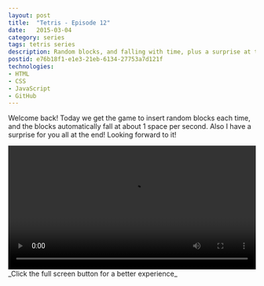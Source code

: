 ```yaml
---
layout: post
title:  "Tetris - Episode 12"
date:   2015-03-04
category: series
tags: tetris series
description: Random blocks, and falling with time, plus a surprise at the end!
postid: e76b18f1-e1e3-21eb-6134-27753a7d121f
technologies:
- HTML
- CSS
- JavaScript
- GitHub
---
```


Welcome back! Today we get the game to insert random blocks each time, and the blocks automatically fall at about 1 space per second. Also I have a surprise for you all at the end! Looking forward to it!

<video style="width:100%;" controls>
	<source src="http://videos.quarrantine.com:8000?name=tetris12.mp4" type="video/mp4">
</video>
_Click the full screen button for a better experience_
